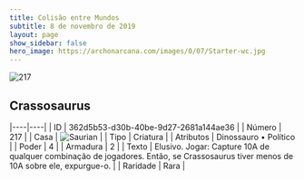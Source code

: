 ```yaml
---
title: Colisão entre Mundos
subtitle: 8 de novembro de 2019
layout: page
show_sidebar: false
hero_image: https://archonarcana.com/images/0/07/Starter-wc.jpg
---
```


![217](https://cdn.keyforgegame.com/media/card_front/pt/452_217_G86RPHM5CVMF_pt.png)

## Crassosaurus

|----|----|
| ID | 362d5b53-d30b-40be-9d27-2681a144ae36 |
| Número | 217 |
| Casa | ![Saurian](https://archonarcana.com/images/thumb/9/9e/Saurian_P.png/22px-Saurian_P.png "Sauro") |
| Tipo | Criatura |
| Atributos | Dinossauro • Político |
| Poder | 4 |
| Armadura | 2 |
| Texto | Elusivo. Jogar: Capture 10A de qualquer combinação de jogadores. Então,  se Crassosaurus tiver menos de 10A sobre ele, expurgue-o. |
| Raridade | Rara |
